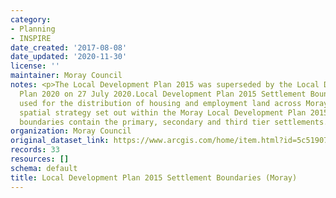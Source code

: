 ```yaml
---
category:
- Planning
- INSPIRE
date_created: '2017-08-08'
date_updated: '2020-11-30'
license: ''
maintainer: Moray Council
notes: <p>The Local Development Plan 2015 was superseded by the Local Development
  Plan 2020 on 27 July 2020.Local Development Plan 2015 Settlement Boundaries are
  used for the distribution of housing and employment land across Moray as per the
  spatial strategy set out within the Moray Local Development Plan 2015. Settlement
  boundaries contain the primary, secondary and third tier settlements.</p>
organization: Moray Council
original_dataset_link: https://www.arcgis.com/home/item.html?id=5c51907e5088428ea44e8d4068cf8e51
records: 33
resources: []
schema: default
title: Local Development Plan 2015 Settlement Boundaries (Moray)
---
```

